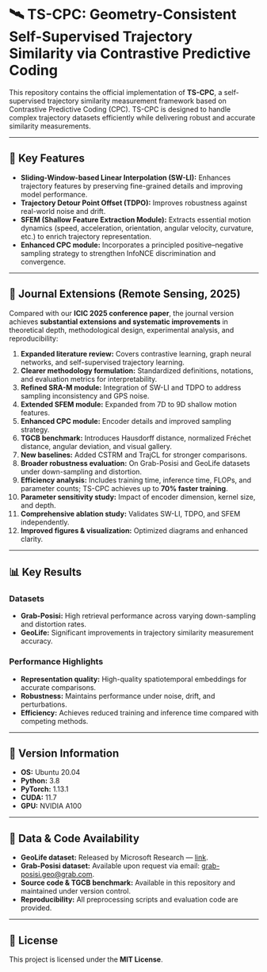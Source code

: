# 🛰️ TS-CPC: Geometry-Consistent Self-Supervised Trajectory Similarity via Contrastive Predictive Coding

This repository contains the official implementation of **TS-CPC**, a self-supervised trajectory similarity measurement framework based on Contrastive Predictive Coding (CPC). TS-CPC is designed to handle complex trajectory datasets efficiently while delivering robust and accurate similarity measurements.

---

## 🔑 Key Features
- **Sliding-Window-based Linear Interpolation (SW-LI):** Enhances trajectory features by preserving fine-grained details and improving model performance.  
- **Trajectory Detour Point Offset (TDPO):** Improves robustness against real-world noise and drift.  
- **SFEM (Shallow Feature Extraction Module):** Extracts essential motion dynamics (speed, acceleration, orientation, angular velocity, curvature, etc.) to enrich trajectory representation.  
- **Enhanced CPC module:** Incorporates a principled positive–negative sampling strategy to strengthen InfoNCE discrimination and convergence.  

---

## 📘 Journal Extensions (Remote Sensing, 2025)

Compared with our **ICIC 2025 conference paper**, the journal version achieves **substantial extensions and systematic improvements** in theoretical depth, methodological design, experimental analysis, and reproducibility:

1. **Expanded literature review:** Covers contrastive learning, graph neural networks, and self-supervised trajectory learning.  
2. **Clearer methodology formulation:** Standardized definitions, notations, and evaluation metrics for interpretability.  
3. **Refined SRA-M module:** Integration of SW-LI and TDPO to address sampling inconsistency and GPS noise.  
4. **Extended SFEM module:** Expanded from 7D to 9D shallow motion features.  
5. **Enhanced CPC module:** Encoder details and improved sampling strategy.  
6. **TGCB benchmark:** Introduces Hausdorff distance, normalized Fréchet distance, angular deviation, and visual gallery.  
7. **New baselines:** Added CSTRM and TrajCL for stronger comparisons.  
8. **Broader robustness evaluation:** On Grab-Posisi and GeoLife datasets under down-sampling and distortion.  
9. **Efficiency analysis:** Includes training time, inference time, FLOPs, and parameter counts; TS-CPC achieves up to **70% faster training**.  
10. **Parameter sensitivity study:** Impact of encoder dimension, kernel size, and depth.  
11. **Comprehensive ablation study:** Validates SW-LI, TDPO, and SFEM independently.  
12. **Improved figures & visualization:** Optimized diagrams and enhanced clarity.  

---

## 📊 Key Results

### Datasets
- **Grab-Posisi:** High retrieval performance across varying down-sampling and distortion rates.  
- **GeoLife:** Significant improvements in trajectory similarity measurement accuracy.  

### Performance Highlights
- **Representation quality:** High-quality spatiotemporal embeddings for accurate comparisons.  
- **Robustness:** Maintains performance under noise, drift, and perturbations.  
- **Efficiency:** Achieves reduced training and inference time compared with competing methods.  

---

## 🔧 Version Information
- **OS:** Ubuntu 20.04  
- **Python:** 3.8  
- **PyTorch:** 1.13.1  
- **CUDA:** 11.7  
- **GPU:** NVIDIA A100  

---

## 📂 Data & Code Availability
- **GeoLife dataset:** Released by Microsoft Research — [link](https://www.microsoft.com/en-us/research/project/geolife-building-social-networks-using-human-location-history/).  
- **Grab-Posisi dataset:** Available upon request via email: [grab-posisi.geo@grab.com](mailto:grab-posisi.geo@grab.com).  
- **Source code & TGCB benchmark:** Available in this repository and maintained under version control.  
- **Reproducibility:** All preprocessing scripts and evaluation code are provided.  

---

## 📜 License
This project is licensed under the **MIT License**.  
